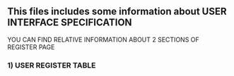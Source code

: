 ## This files includes some information about USER INTERFACE SPECIFICATION 

YOU CAN FIND RELATIVE INFORMATION ABOUT 2 SECTIONS OF REGISTER PAGE 


### **1) USER REGISTER TABLE**





